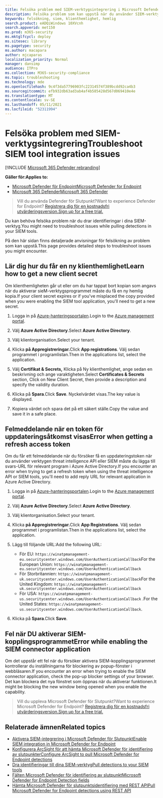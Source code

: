 ```yaml
---
title: Felsöka problem med SIEM-verktygsintegrering i Microsoft Defender för Endpoint
description: Felsöka problem som kan uppstå när du använder SIEM-verktyg med Microsoft Defender för Slutpunkt.
keywords: felsökning, siem, klienthemlighet, hemlig
search.product: eADQiWindows 10XVcnh
search.appverid: met150
ms.prod: m365-security
ms.mktglfcycl: deploy
ms.sitesec: library
ms.pagetype: security
ms.author: macapara
author: mjcaparas
localization_priority: Normal
manager: dansimp
audience: ITPro
ms.collection: M365-security-compliance
ms.topic: troubleshooting
ms.technology: mde
ms.openlocfilehash: 9c4f3da57796903fc22314574f389bcdd92ca4b3
ms.sourcegitcommit: efb932db63ad3ab4af4b585428d567d069410e4e
ms.translationtype: MT
ms.contentlocale: sv-SE
ms.lasthandoff: 05/11/2021
ms.locfileid: "52311994"
---
```

# <a name="troubleshoot-siem-tool-integration-issues"></a><span data-ttu-id="95d28-104">Felsöka problem med SIEM-verktygsintegrering</span><span class="sxs-lookup"><span data-stu-id="95d28-104">Troubleshoot SIEM tool integration issues</span></span>

[!INCLUDE [Microsoft 365 Defender rebranding](../../includes/microsoft-defender.md)]


<span data-ttu-id="95d28-105">**Gäller för:**</span><span class="sxs-lookup"><span data-stu-id="95d28-105">**Applies to:**</span></span>
- [<span data-ttu-id="95d28-106">Microsoft Defender för Endpoint</span><span class="sxs-lookup"><span data-stu-id="95d28-106">Microsoft Defender for Endpoint</span></span>](https://go.microsoft.com/fwlink/p/?linkid=2154037)
- [<span data-ttu-id="95d28-107">Microsoft 365 Defender</span><span class="sxs-lookup"><span data-stu-id="95d28-107">Microsoft 365 Defender</span></span>](https://go.microsoft.com/fwlink/?linkid=2118804)


> <span data-ttu-id="95d28-108">Vill du använda Defender för Slutpunkt?</span><span class="sxs-lookup"><span data-stu-id="95d28-108">Want to experience Defender for Endpoint?</span></span> [<span data-ttu-id="95d28-109">Registrera dig för en kostnadsfri utvärderingsversion.</span><span class="sxs-lookup"><span data-stu-id="95d28-109">Sign up for a free trial.</span></span>](https://www.microsoft.com/microsoft-365/windows/microsoft-defender-atp?ocid=docs-wdatp-pullalerts-abovefoldlink) 

<span data-ttu-id="95d28-110">Du kan behöva felsöka problem när du drar identifieringar i dina SIEM-verktyg.</span><span class="sxs-lookup"><span data-stu-id="95d28-110">You might need to troubleshoot issues while pulling detections in your SIEM tools.</span></span>

<span data-ttu-id="95d28-111">På den här sidan finns detaljerade anvisningar för felsökning av problem som kan uppstå.</span><span class="sxs-lookup"><span data-stu-id="95d28-111">This page provides detailed steps to troubleshoot issues you might encounter.</span></span>


## <a name="learn-how-to-get-a-new-client-secret"></a><span data-ttu-id="95d28-112">Lär dig hur du får en ny klienthemlighet</span><span class="sxs-lookup"><span data-stu-id="95d28-112">Learn how to get a new client secret</span></span>
<span data-ttu-id="95d28-113">Om klienthemligheten går ut eller om du har tappat bort kopian som angavs när du aktiverar sieM-verktygsprogrammet måste du få en ny hemlig kopia.</span><span class="sxs-lookup"><span data-stu-id="95d28-113">If your client secret expires or if you've misplaced the copy provided when you were enabling the SIEM tool application,  you'll need to get a new secret.</span></span>

1. <span data-ttu-id="95d28-114">Logga in på [Azure-hanteringsportalen](https://portal.azure.com).</span><span class="sxs-lookup"><span data-stu-id="95d28-114">Login to the [Azure management portal](https://portal.azure.com).</span></span>

2. <span data-ttu-id="95d28-115">Välj **Azure Active Directory**.</span><span class="sxs-lookup"><span data-stu-id="95d28-115">Select **Azure Active Directory**.</span></span>

3. <span data-ttu-id="95d28-116">Välj klientorganisation.</span><span class="sxs-lookup"><span data-stu-id="95d28-116">Select your tenant.</span></span>

4. <span data-ttu-id="95d28-117">Klicka **på Appregistreringar.**</span><span class="sxs-lookup"><span data-stu-id="95d28-117">Click **App registrations**.</span></span> <span data-ttu-id="95d28-118">Välj sedan programmet i programlistan.</span><span class="sxs-lookup"><span data-stu-id="95d28-118">Then in the applications list, select the application.</span></span>

5. <span data-ttu-id="95d28-119">Välj **Certifikat & Secrets,** Klicka på Ny klienthemlighet, ange sedan en beskrivning och ange varaktigheten.</span><span class="sxs-lookup"><span data-stu-id="95d28-119">Select **Certificates & Secrets** section, Click on New Client Secret, then provide a description and specify the validity duration.</span></span>

6. <span data-ttu-id="95d28-120">Klicka på **Spara**.</span><span class="sxs-lookup"><span data-stu-id="95d28-120">Click **Save**.</span></span> <span data-ttu-id="95d28-121">Nyckelvärdet visas.</span><span class="sxs-lookup"><span data-stu-id="95d28-121">The key value is displayed.</span></span>

7. <span data-ttu-id="95d28-122">Kopiera värdet och spara det på ett säkert ställe.</span><span class="sxs-lookup"><span data-stu-id="95d28-122">Copy the value and save it in a safe place.</span></span>


## <a name="error-when-getting-a-refresh-access-token"></a><span data-ttu-id="95d28-123">Felmeddelande när en token för uppdateringsåtkomst visas</span><span class="sxs-lookup"><span data-stu-id="95d28-123">Error when getting a refresh access token</span></span>
<span data-ttu-id="95d28-124">Om du får ett felmeddelande när du försöker få en uppdateringstoken när du använder verktygen threat intelligence API eller SIEM måste du lägga till svars-URL för relevant program i Azure Active Directory.</span><span class="sxs-lookup"><span data-stu-id="95d28-124">If you encounter an error when trying to get a refresh token when using the threat intelligence API or SIEM tools, you'll need to add reply URL for relevant application in Azure Active Directory.</span></span>

1. <span data-ttu-id="95d28-125">Logga in på [Azure-hanteringsportalen](https://ms.portal.azure.com).</span><span class="sxs-lookup"><span data-stu-id="95d28-125">Login to the [Azure management portal](https://ms.portal.azure.com).</span></span>

2. <span data-ttu-id="95d28-126">Välj **Azure Active Directory**.</span><span class="sxs-lookup"><span data-stu-id="95d28-126">Select **Azure Active Directory**.</span></span>

3. <span data-ttu-id="95d28-127">Välj klientorganisation.</span><span class="sxs-lookup"><span data-stu-id="95d28-127">Select your tenant.</span></span>

4. <span data-ttu-id="95d28-128">Klicka **på Appregistreringar.**</span><span class="sxs-lookup"><span data-stu-id="95d28-128">Click **App Registrations**.</span></span> <span data-ttu-id="95d28-129">Välj sedan programmet i programlistan.</span><span class="sxs-lookup"><span data-stu-id="95d28-129">Then in the applications list, select the application.</span></span>

5. <span data-ttu-id="95d28-130">Lägg till följande URL:</span><span class="sxs-lookup"><span data-stu-id="95d28-130">Add the following URL:</span></span>
   - <span data-ttu-id="95d28-131">För EU: `https://winatpmanagement-eu.securitycenter.windows.com/UserAuthenticationCallback`</span><span class="sxs-lookup"><span data-stu-id="95d28-131">For the European Union: `https://winatpmanagement-eu.securitycenter.windows.com/UserAuthenticationCallback`</span></span>
   - <span data-ttu-id="95d28-132">För Storbritannien: `https://winatpmanagement-uk.securitycenter.windows.com/UserAuthenticationCallback`</span><span class="sxs-lookup"><span data-stu-id="95d28-132">For the United Kingdom: `https://winatpmanagement-uk.securitycenter.windows.com/UserAuthenticationCallback`</span></span>
   - <span data-ttu-id="95d28-133">För USA:  `https://winatpmanagement-us.securitycenter.windows.com/UserAuthenticationCallback` .</span><span class="sxs-lookup"><span data-stu-id="95d28-133">For the United States:  `https://winatpmanagement-us.securitycenter.windows.com/UserAuthenticationCallback`.</span></span>
 
6. <span data-ttu-id="95d28-134">Klicka på **Spara**.</span><span class="sxs-lookup"><span data-stu-id="95d28-134">Click **Save**.</span></span>

## <a name="error-while-enabling-the-siem-connector-application"></a><span data-ttu-id="95d28-135">Fel när DU aktiverar SIEM-kopplingsprogrammet</span><span class="sxs-lookup"><span data-stu-id="95d28-135">Error while enabling the SIEM connector application</span></span>
<span data-ttu-id="95d28-136">Om det uppstår ett fel när du försöker aktivera SIEM-kopplingsprogrammet kontrollerar du inställningarna för blockering av popup-fönster i webbläsaren.</span><span class="sxs-lookup"><span data-stu-id="95d28-136">If you encounter an error when trying to enable the SIEM connector application, check the pop-up blocker settings of your browser.</span></span> <span data-ttu-id="95d28-137">Det kan blockera det nya fönstret som öppnas när du aktiverar funktionen.</span><span class="sxs-lookup"><span data-stu-id="95d28-137">It might be blocking the new window being opened when you enable the capability.</span></span>




><span data-ttu-id="95d28-138">Vill du uppleva Microsoft Defender för Slutpunkt?</span><span class="sxs-lookup"><span data-stu-id="95d28-138">Want to experience Microsoft Defender for Endpoint?</span></span> [<span data-ttu-id="95d28-139">Registrera dig för en kostnadsfri utvärderingsversion.</span><span class="sxs-lookup"><span data-stu-id="95d28-139">Sign up for a free trial.</span></span>](https://www.microsoft.com/microsoft-365/windows/microsoft-defender-atp?ocid=docs-wdatp-troubleshootsiem-belowfoldlink) 

## <a name="related-topics"></a><span data-ttu-id="95d28-140">Relaterade ämnen</span><span class="sxs-lookup"><span data-stu-id="95d28-140">Related topics</span></span>
- [<span data-ttu-id="95d28-141">Aktivera SIEM-integrering i Microsoft Defender för Slutpunkt</span><span class="sxs-lookup"><span data-stu-id="95d28-141">Enable SIEM integration in Microsoft Defender for Endpoint</span></span>](enable-siem-integration.md)
- [<span data-ttu-id="95d28-142">Konfigurera ArcSight för att hämta Microsoft Defender för identifiering av slutpunkter</span><span class="sxs-lookup"><span data-stu-id="95d28-142">Configure ArcSight to pull Microsoft Defender for Endpoint detections</span></span>](configure-arcsight.md)
- [<span data-ttu-id="95d28-143">Dra identifieringar till dina SIEM-verktyg</span><span class="sxs-lookup"><span data-stu-id="95d28-143">Pull detections to your SIEM tools</span></span>](configure-siem.md)
- [<span data-ttu-id="95d28-144">Fälten Microsoft Defender för identifiering av slutpunkt</span><span class="sxs-lookup"><span data-stu-id="95d28-144">Microsoft Defender for Endpoint Detection fields</span></span>](api-portal-mapping.md)
- [<span data-ttu-id="95d28-145">Hämta Microsoft Defender för slutpunktsidentifiering med REST API</span><span class="sxs-lookup"><span data-stu-id="95d28-145">Pull Microsoft Defender for Endpoint detections using REST API</span></span>](pull-alerts-using-rest-api.md)
